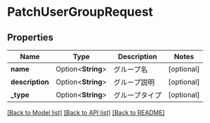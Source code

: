 # PatchUserGroupRequest

## Properties

Name | Type | Description | Notes
------------ | ------------- | ------------- | -------------
**name** | Option<**String**> | グループ名 | [optional]
**description** | Option<**String**> | グループ説明 | [optional]
**_type** | Option<**String**> | グループタイプ | [optional]

[[Back to Model list]](../README.md#documentation-for-models) [[Back to API list]](../README.md#documentation-for-api-endpoints) [[Back to README]](../README.md)


